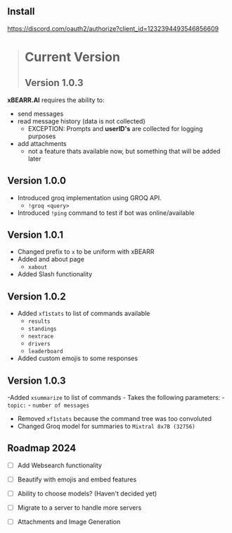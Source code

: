 ## Install

https://discord.com/oauth2/authorize?client_id=1232394493546856609

> # __Current Version__
> ## Version 1.0.3


**xBEARR.AI** requires the ability to:
- send messages
- read message history (data is not collected)
	- EXCEPTION: Prompts and **userID's** are collected for logging purposes
- add attachments
	- not a feature thats available now, but something that will be added later

## Version 1.0.0
- Introduced groq implementation using GROQ API.
	- `!groq <query>`
- Introduced `!ping` command to test if bot was online/available

## Version 1.0.1
- Changed prefix to `x` to be uniform with xBEARR
- Added and about page
	- `xabout`
- Added Slash functionality

## Version 1.0.2
- Added `xf1stats` to list of commands available
  	- `results`
  	- `standings`
  	- `nextrace`
  	- `drivers`
  	- `leaderboard`
- Added custom emojis to some responses

## Version 1.0.3
-Added `xsummarize` to list of commands
	- Takes the following parameters:
 		- `topic:`
   		- `number of messages`
- Removed `xf1stats` because the command tree was too convoluted
- Changed Groq model for summaries to `Mixtral 8x7B (32756)`


## Roadmap 2024
- [ ] Add Websearch functionality
- [ ] Beautify with emojis and embed features 
- [ ] Ability to choose models? (Haven't decided yet)
- [ ] Migrate to a server to handle more servers
- [ ] Attachments and Image Generation




